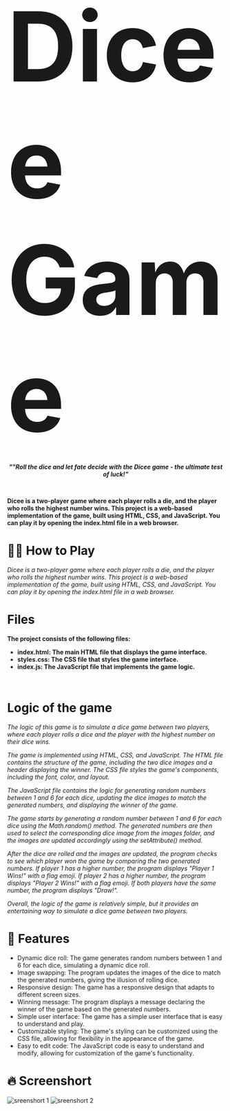 # <span style="font-size:800%; font-weight:bold">Dicee Game</span>

***<p align="center" style="font-size: 100%">""Roll the dice and let fate decide with the Dicee game - the ultimate test of luck!"</p>***
<br>


**Dicee is a two-player game where each player rolls a die, and the player who rolls the highest number wins. This project is a web-based implementation of the game, built using HTML, CSS, and JavaScript. You can play it by opening the index.html file in a web browser.**

# :woman_shrugging: **How to Play**
 *Dicee is a two-player game where each player rolls a die, and the player who rolls the highest number wins. This project is a web-based implementation of the game, built using HTML, CSS, and JavaScript. You can play it by opening the index.html file in a web browser.*
# **Files**
**The project consists of the following files:**<br>
* **index.html: The main HTML file that displays the game interface.** <br>
* **styles.css: The CSS file that styles the game interface.** <br>
* **index.js: The JavaScript file that implements the game logic.**
<br> 

# **Logic of the game**
*The logic of this game is to simulate a dice game between two players, where each player rolls a dice and the player with the highest number on their dice wins.*

*The game is implemented using HTML, CSS, and JavaScript. The HTML file contains the structure of the game, including the two dice images and a header displaying the winner. The CSS file styles the game's components, including the font, color, and layout.*

*The JavaScript file contains the logic for generating random numbers between 1 and 6 for each dice, updating the dice images to match the generated numbers, and displaying the winner of the game.*

*The game starts by generating a random number between 1 and 6 for each dice using the Math.random() method. The generated numbers are then used to select the corresponding dice image from the images folder, and the images are updated accordingly using the setAttribute() method.*

*After the dice are rolled and the images are updated, the program checks to see which player won the game by comparing the two generated numbers. If player 1 has a higher number, the program displays "Player 1 Wins!" with a flag emoji. If player 2 has a higher number, the program displays "Player 2 Wins!" with a flag emoji. If both players have the same number, the program displays "Draw!".*

*Overall, the logic of the game is relatively simple, but it provides an entertaining way to simulate a dice game between two players.*



# :rocket: **Features**

* Dynamic dice roll: The game generates random numbers between 1 and 6 for each dice, simulating a dynamic dice roll.<br>
* Image swapping: The program updates the images of the dice to match the generated numbers, giving the illusion of rolling dice.<br>
* Responsive design: The game has a responsive design that adapts to different screen sizes. <br>
* Winning message: The program displays a message declaring the winner of the game based on the generated numbers.<br>
* Simple user interface: The game has a simple user interface that is easy to understand and play.<br>
* Customizable styling: The game's styling can be customized using the CSS file, allowing for flexibility in the appearance of the game.<br>
* Easy to edit code: The JavaScript code is easy to understand and modify, allowing for customization of the game's functionality.<br>


# :fire: **Screenshort**
![sreenshort 1](https://github.com/someoneme11/Dicee-Challenge/blob/37af027ad28d51b36275e4de65011013681be516/dice1img.png)
![sreenshort 2](https://github.com/someoneme11/Dicee-Challenge/blob/37af027ad28d51b36275e4de65011013681be516/dice2img.png)
